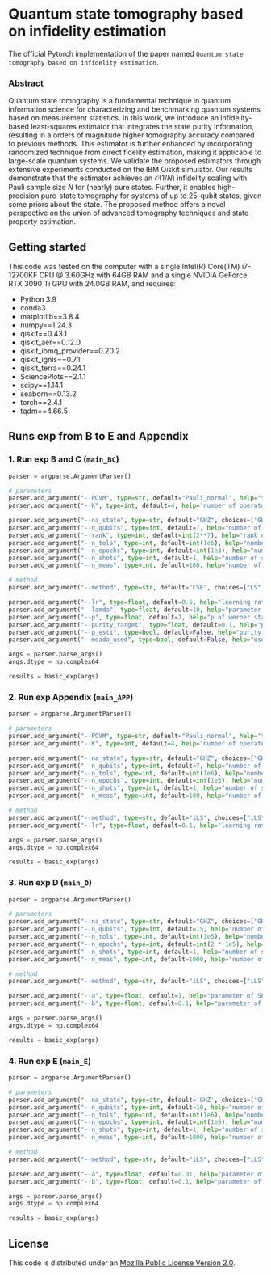 # **Quantum state tomography based on infidelity estimation**

The official Pytorch implementation of the paper named `Quantum state tomography based on infidelity estimation`.

### **Abstract**

Quantum state tomography is a fundamental technique in quantum information science for characterizing and benchmarking quantum systems based on measurement statistics. In this work, we introduce an infidelity-based least-squares estimator that integrates the state purity information, resulting in a orders of magnitude higher tomography accuracy compared to previous methods. This estimator is further enhanced by incorporating randomized technique from direct fidelity estimation, making it applicable to large-scale quantum systems. We validate the proposed estimators through extensive experiments conducted on the IBM Qiskit simulator. Our results demonstrate that the estimator achieves an $\mathcal{O}(1/N)$ infidelity scaling with Pauli sample size $N$ for (nearly) pure states. Further, it enables high-precision pure-state tomography for systems of up to 25-qubit states, given some priors about the state. The proposed method offers a novel perspective on the union of advanced tomography techniques and state property estimation.

## Getting started

This code was tested on the computer with a single Intel(R) Core(TM) i7-12700KF CPU @ 3.60GHz with 64GB RAM and a single NVIDIA GeForce RTX 3090 Ti GPU with 24.0GB RAM, and requires:

- Python 3.9
- conda3
- matplotlib==3.8.4
- numpy==1.24.3
- qiskit==0.43.1
- qiskit_aer==0.12.0
- qiskit_ibmq_provider==0.20.2
- qiskit_ignis==0.7.1
- qiskit_terra==0.24.1
- SciencePlots==2.1.1
- scipy==1.14.1
- seaborn==0.13.2
- torch==2.4.1
- tqdm==4.66.5

## Runs exp from B to E and Appendix

### 1. Run exp B and C (`main_BC`)

```python
parser = argparse.ArgumentParser()

# parameters
parser.add_argument("--POVM", type=str, default="Pauli_normal", help="type of POVM")
parser.add_argument("--K", type=int, default=4, help='number of operators in single-qubit POVM')

parser.add_argument("--na_state", type=str, default="GHZ", choices=["GHZ", "W"], help="name of state")
parser.add_argument("--n_qubits", type=int, default=7, help="number of qubits")
parser.add_argument("--rank", type=int, default=int(2**7), help="rank of estimated state")
parser.add_argument("--n_tols", type=int, default=int(1e6), help="number of total samples")
parser.add_argument("--n_epochs", type=int, default=int(1e3), help="number of epochs")
parser.add_argument("--n_shots", type=int, default=1, help="number of shots of each Pauli operator")
parser.add_argument("--n_meas", type=int, default=100, help="number of Pauli operator")

# method
parser.add_argument("--method", type=str, default="CSE", choices=["LS", "iLS", "fLS", "fiLS", "DFE", "MLE", "CSE"], help="method of QST")

parser.add_argument("--lr", type=float, default=0.5, help="learning rate")
parser.add_argument("--lamda", type=float, default=10, help="parameter of iLS and fiLS")
parser.add_argument("--p", type=float, default=1, help="p of werner state (p * \rho + (1-p)/d * I)")
parser.add_argument("--purity_target", type=float, default=0.1, help="purity estimation of target state and CSE parameter")
parser.add_argument("--p_esti", type=bool, default=False, help="purity estimation or not")
parser.add_argument("--meada_used", type=bool, default=False, help="use history measure data or not")

args = parser.parse_args()
args.dtype = np.complex64

results = basic_exp(args)

```

### 2. Run exp Appendix (`main_APP`)

```python
parser = argparse.ArgumentParser()

# parameters
parser.add_argument("--POVM", type=str, default="Pauli_normal", help="type of POVM")
parser.add_argument("--K", type=int, default=4, help='number of operators in single-qubit POVM')

parser.add_argument("--na_state", type=str, default="GHZ", choices=["GHZ", "W", "Random_Haar"], help="name of state")
parser.add_argument("--n_qubits", type=int, default=7, help="number of qubits")
parser.add_argument("--n_tols", type=int, default=int(1e6), help="number of total measurement samples")
parser.add_argument("--n_epochs", type=int, default=int(1e3), help="number of epochs of SPSA")
parser.add_argument("--n_shots", type=int, default=1, help="number of shots of each Pauli operator")
parser.add_argument("--n_meas", type=int, default=100, help="number of Pauli operator")

# method
parser.add_argument("--method", type=str, default="iLS", choices=["iLS", "DFE", "MLE"], help="method of QST")
parser.add_argument("--lr", type=float, default=0.1, help="learning rate")

args = parser.parse_args()
args.dtype = np.complex64

results = basic_exp(args)
```

### 3. Run exp D (`main_D`)

```python
parser = argparse.ArgumentParser()

# parameters
parser.add_argument("--na_state", type=str, default="GHZ", choices=["GHZ", "W", "Random_Haar"], help="name of state")
parser.add_argument("--n_qubits", type=int, default=15, help="number of qubits")
parser.add_argument("--n_tols", type=int, default=int(1e5), help="number of total measurement samples")
parser.add_argument("--n_epochs", type=int, default=int(2 * 1e5), help="number of epochs of SPSA")
parser.add_argument("--n_shots", type=int, default=1, help="number of shots of each Pauli operator")
parser.add_argument("--n_meas", type=int, default=1000, help="number of Pauli operator")

# method
parser.add_argument("--method", type=str, default="iLS", choices=["iLS", "DFE"], help="method of QST")

parser.add_argument("--a", type=float, default=1, help="parameter of SPSA")  # 2
parser.add_argument("--b", type=float, default=0.1, help="parameter of SPSA")  # 0.1

args = parser.parse_args()
args.dtype = np.complex64

results = basic_exp(args)
```

### 4. Run exp E (`main_E`)

```python
parser = argparse.ArgumentParser()

# parameters
parser.add_argument("--na_state", type=str, default='GHZ', choices=["GHZ", "W", "Random_Haar"], help="name of state")
parser.add_argument("--n_qubits", type=int, default=10, help="number of qubits")
parser.add_argument("--n_tols", type=int, default=int(1e6), help="number of total measurement samples")
parser.add_argument("--n_epochs", type=int, default=int(1e5), help="number of epochs of SPSA")
parser.add_argument("--n_shots", type=int, default=1, help="number of shots of each Pauli operator")
parser.add_argument("--n_meas", type=int, default=1000, help="number of Pauli operator")

# method
parser.add_argument("--method", type=str, default="iLS", choices=["iLS", "DFE", "Shadow"], help="method of QST")

parser.add_argument("--a", type=float, default=0.01, help="parameter of SPSA")  # 2
parser.add_argument("--b", type=float, default=0.1, help="parameter of SPSA")  # 0.1

args = parser.parse_args()
args.dtype = np.complex64

results = basic_exp(args)
```

## **License**

This code is distributed under an [Mozilla Public License Version 2.0](LICENSE).
